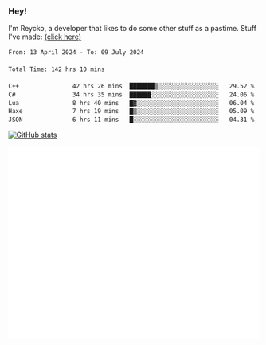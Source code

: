 ### Hey!
I'm Reycko, a developer that likes to do some other stuff as a pastime.
Stuff I've made: [(click here)](https://pastebin.com/raw/QiNpEYja)

<!--START_SECTION:wakasection-->

```txt
From: 13 April 2024 - To: 09 July 2024

Total Time: 142 hrs 10 mins

C++               42 hrs 26 mins  ███████▒░░░░░░░░░░░░░░░░░   29.52 %
C#                34 hrs 35 mins  ██████░░░░░░░░░░░░░░░░░░░   24.06 %
Lua               8 hrs 40 mins   █▓░░░░░░░░░░░░░░░░░░░░░░░   06.04 %
Haxe              7 hrs 19 mins   █▒░░░░░░░░░░░░░░░░░░░░░░░   05.09 %
JSON              6 hrs 11 mins   █░░░░░░░░░░░░░░░░░░░░░░░░   04.31 %
```

<!--END_SECTION:wakasection-->

[![GitHub stats](https://github-readme-stats.vercel.app/api?username=Reycko&show_icons=true&theme=dark&hide_title=true&count_private=true)](https://github.com/anuraghazra/github-readme-stats)

![Metrics](/github-metrics.svg)
